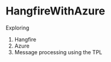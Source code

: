 HangfireWithAzure
=================

Exploring 

1) Hangfire
2) Azure
3) Message processing using the TPL

